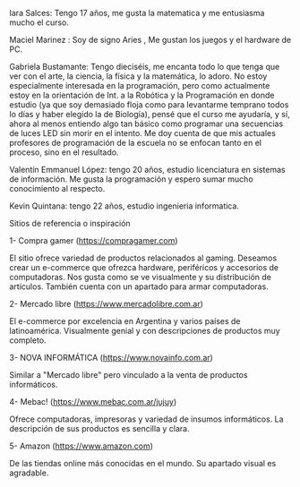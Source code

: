 ﻿Iara Salces: Tengo 17 años, me gusta la matematica y me entusiasma mucho el curso.

Maciel Marinez : Soy de signo Aries , Me gustan los juegos y el hardware de PC.

Gabriela Bustamante: Tengo dieciséis, me encanta todo lo que tenga que ver con el arte, la ciencia, la física y la matemática, lo adoro. No estoy especialmente interesada en la programación, pero como actualmente estoy en la orientación de Int. a la Robótica y la Programación en donde estudio (ya que soy demasiado floja como para levantarme temprano todos lo días y haber elegido la de Biología), pensé que el curso me ayudaría, y sí, ahora al menos entiendo algo tan básico como programar una secuencias de luces LED sin morir en el intento. Me doy cuenta de que mis actuales profesores de programación de la escuela no se enfocan tanto en el proceso, sino en el resultado.

Valentín Emmanuel López: tengo 20 años, estudio licenciatura en sistemas de información. Me gusta la programación y espero sumar mucho conocimiento al respecto.

Kevin Quintana: tengo 22 años, estudio ingenieria informatica.

Sitios de referencia o inspiración

1- Compra gamer (https://compragamer.com)

 El sitio ofrece variedad de productos relacionados al gaming. Deseamos crear un e-commerce que ofrezca hardware, periféricos y accesorios de computadoras.
 Nos gusta como se ve visualmente y su distribución de artículos. También cuenta con un apartado para armar computadoras.

2- Mercado libre (https://www.mercadolibre.com.ar)

 El e-commerce por excelencia en Argentina y varios países de latinoamérica. Visualmente genial y con descripciones de productos muy completo.

 3- NOVA INFORMÁTICA (https://www.novainfo.com.ar)

 Similar a "Mercado libre" pero vinculado a la venta de productos informáticos.

4- Mebac! (https://www.mebac.com.ar/jujuy)

 Ofrece computadoras, impresoras y variedad de insumos informáticos. La descripción de sus productos es sencilla y clara.

5- Amazon (https://www.amazon.com)

 De las tiendas online más conocidas en el mundo. Su apartado visual es agradable.
